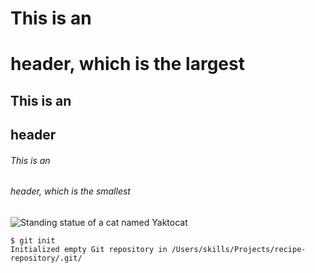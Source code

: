 # This is an <h1> header, which is the largest
## This is an <h2> header
###### This is an <h6> header, which is the smallest

![Standing statue of a cat named Yaktocat](https://octodex.github.com/images/yaktocat.png)

```
$ git init
Initialized empty Git repository in /Users/skills/Projects/recipe-repository/.git/
```
